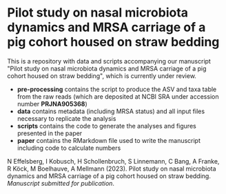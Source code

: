 # Pilot study on nasal microbiota dynamics and MRSA carriage of a pig cohort housed on straw bedding

This is a repository with data and scripts accompanying our manuscript "Pilot study on nasal microbiota dynamics and MRSA carriage of a pig cohort housed on straw bedding", which is currently under review.
* **pre-processing** contains the script to produce the ASV and taxa table from the raw reads (which are deposited at NCBI SRA under accession number **PRJNA905368**)
* **data** contains metadata (including MRSA status) and all input files necessary to replicate the analysis
* **scripts** contains the code to generate the analyses and figures presented in the paper
* **paper** contains the RMarkdown file used to write the manuscript including code to calculate numbers


N Effelsberg, I Kobusch, H Schollenbruch, S Linnemann, C Bang, A Franke, R Köck, M Boelhauve, A Mellmann (2023). Pilot study on nasal microbiota dynamics and MRSA carriage of a pig cohort housed on straw bedding. *Manuscript submitted for publication*.


